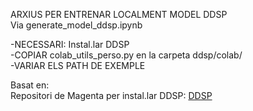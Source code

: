 ARXIUS PER ENTRENAR LOCALMENT MODEL DDSP <br>
Via generate_model_ddsp.ipynb <br>

   -NECESSARI: Instal.lar DDSP <br>
   -COPIAR colab_utils_perso.py en la carpeta ddsp/colab/ <br>
   -VARIAR ELS PATH DE EXEMPLE <br>

Basat en: <br>
Repositori de Magenta per instal.lar DDSP: [DDSP](https://github.com/magenta/ddsp) <br>

